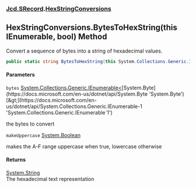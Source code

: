 ### [Jcd.SRecord](Jcd.SRecord.md 'Jcd.SRecord').[HexStringConversions](Jcd.SRecord.HexStringConversions.md 'Jcd.SRecord.HexStringConversions')

## HexStringConversions.BytesToHexString(this IEnumerable<byte>, bool) Method

Convert a sequence of bytes into a string of hexadecimal values.

```csharp
public static string BytesToHexString(this System.Collections.Generic.IEnumerable<byte> bytes, bool makeUppercase=true);
```
#### Parameters

<a name='Jcd.SRecord.HexStringConversions.BytesToHexString(thisSystem.Collections.Generic.IEnumerable_byte_,bool).bytes'></a>

`bytes` [System.Collections.Generic.IEnumerable&lt;](https://docs.microsoft.com/en-us/dotnet/api/System.Collections.Generic.IEnumerable-1 'System.Collections.Generic.IEnumerable`1')[System.Byte](https://docs.microsoft.com/en-us/dotnet/api/System.Byte 'System.Byte')[&gt;](https://docs.microsoft.com/en-us/dotnet/api/System.Collections.Generic.IEnumerable-1 'System.Collections.Generic.IEnumerable`1')

the bytes to convert

<a name='Jcd.SRecord.HexStringConversions.BytesToHexString(thisSystem.Collections.Generic.IEnumerable_byte_,bool).makeUppercase'></a>

`makeUppercase` [System.Boolean](https://docs.microsoft.com/en-us/dotnet/api/System.Boolean 'System.Boolean')

makes the A-F range uppercase when true, lowercase otherwise

#### Returns
[System.String](https://docs.microsoft.com/en-us/dotnet/api/System.String 'System.String')  
The hexadecimal text representation